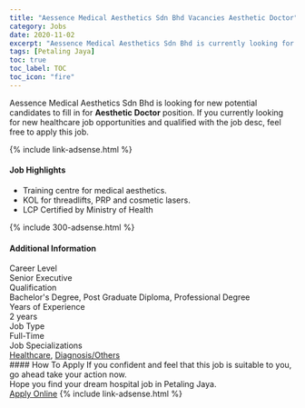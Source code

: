 ```yaml
---
title: "Aessence Medical Aesthetics Sdn Bhd Vacancies Aesthetic Doctor" 
category: Jobs 
date: 2020-11-02 
excerpt: "Aessence Medical Aesthetics Sdn Bhd is currently looking for suitable person to fill in the Aesthetic Doctor which positioned at Petaling Jaya" 
tags: [Petaling Jaya] 
toc: true 
toc_label: TOC 
toc_icon: "fire" 
--- 
```


<p>Aessence Medical Aesthetics Sdn Bhd is looking for new potential candidates to fill in for <b>Aesthetic Doctor</b> position. If you currently looking for new healthcare job opportunities and qualified with the job desc, feel free to apply this job.
</p>{% include link-adsense.html %} 
<div><div><h4>Job Highlights</h4></div><div><ul><li><div><div><div><div></div></div></div><div><span>Training centre for medical aesthetics.</span></div></div></li><li><div><div><div><div></div></div></div><div><span>KOL for threadlifts, PRP and cosmetic lasers.</span></div></div></li><li><div><div><div><div></div></div></div><div><span>LCP Certified by Ministry of Health</span></div></div></li></ul></div></div> 
{% include 300-adsense.html %} 
<div><div><h4>Additional Information</h4></div><div><div><div><div><div><div><div><span>Career Level</span></div><div><span>Senior Executive</span></div></div></div></div><div><div><div><div><span>Qualification</span></div><div><span>Bachelor's Degree, Post Graduate Diploma, Professional Degree</span></div></div></div></div><div><div><div><div><span>Years of Experience</span></div><div><span>2 years</span></div></div></div></div><div><div><div><div><span>Job Type</span></div><div><span>Full-Time</span></div></div></div></div><div><div><div><div><span>Job Specializations</span></div><div><span><a href="/en/job-search/healthcare-jobs/">Healthcare</a>, <a href="/en/job-search/doctor-diagnosis-healthcare-jobs/">Diagnosis/Others</a></span></div></div></div></div></div></div></div></div> 
#### How To Apply 
If you confident and feel that this job is suitable to you, go ahead take your action now. <br/> 
Hope you find your dream hospital job in Petaling Jaya. <br/> 
<a href="https://www.jobstreet.com.my/en/job/aesthetic-doctor-4415976?jobId=jobstreet-my-job-4415976&sectionRank=8&token=0~c68877a6-bacb-4ee1-bebb-6821ed08c2c0&fr=SRP%20View%20In%20New%20Ta" class="btn btn--warning" target="_blank" rel="nofollow noopenner">Apply Online</a> 
{% include link-adsense.html %} 